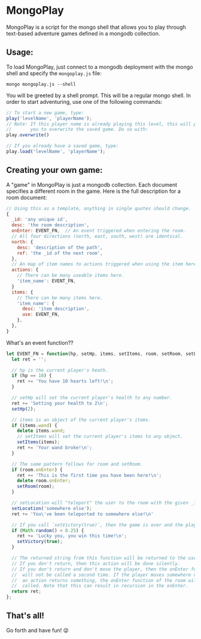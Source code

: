 MongoPlay
=========

MongoPlay is a script for the mongo shell that allows you to play through
text-based adventure games defined in a mongodb collection.

## Usage:

To load MongoPlay, just connect to a mongodb deployment with the mongo shell and
specify the `mongoplay.js` file:

```
mongo mongoplay.js --shell
```

You will be greeted by a shell prompt. This will be a regular mongo shell. In
order to start adventuring, use one of the following commands:
```js
// To start a new game, type:
play('levelName', 'playerName');
// Note: If this player name is already playing this level, this will prompt
//       you to overwrite the saved game. Do so with:
play.overwrite()

// If you already have a saved game, type:
play.load('levelName', 'playerName');
```

## Creating your own game:

A "game" in MongoPlay is just a mongodb collection. Each document specifies a
different room in the game. Here is the full description for a room document:

```js
// Using this as a template, anything in single quotes should change.
{
  _id: 'any unique id',
  desc: 'the room description',
  onEnter: EVENT_FN,  // An event triggered when entering the room.
  // All four directions (north, east, south, west) are identical.
  north: {
    desc: 'description of the path',
    ref: 'the _id of the next room',
  },
  // An map of item names to actions triggered when using the item here.
  actions: {
    // There can be many useable items here.
    'item_name': EVENT_FN,
  }
  items: {
    // There can be many items here.
    'item_name': {
      desc: 'item description',
      use: EVENT_FN,
    },
  },
}
```

What's an event function??

```js
let EVENT_FN = function(hp, setHp, items, setItems, room, setRoom, setLocation, setVictory) {
  let ret = '';

  // hp is the current player's heath.
  if (hp == 10) {
    ret += 'You have 10 hearts left!\n';
  }

  // setHp will set the current player's health to any number.
  ret += 'Setting your health to 2\n';
  setHp(2);

  // items is an object of the current player's items.
  if (items.wand) {
    delete items.wand;
    // setItems will set the current player's items to any object.
    setItems(items);
    ret += 'Your wand broke!\n';
  }

  // The same pattern follows for room and setRoom.
  if (room.onEnter) {
    ret += 'This is the first time you have been here!\n';
    delete room.onEnter;
    setRoom(room);
  }

  // setLocation will "teleport" the user to the room with the given _id.
  setLocation('somewhere else');
  ret += 'You\'ve been teleported to somewhere else!\n'

  // If you call `setVictory(true)`, then the game is over and the player wins.
  if (Math.random() < 0.25) {
    ret += 'Lucky you, you win this time!\n';
    setVictory(true);
  }

  // The returned string from this function will be returned to the user.
  // If you don't return, then this action will be done silently.
  // If you don't return and don't move the player, then the onEnter function
  //  will not be called a second time. If the player moves somewhere new or
  //  an action returns something, the onEnter function of the room will be
  //  called. Note that this can result in recursion in the onEnter.
  return ret;
};
```

## That's all!

Go forth and have fun! 😜
